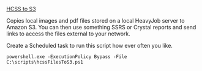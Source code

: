 [HCSS to S3](https://github.com/jeffprandall/randoms/blob/master/heavyjob/hcssWriteToS3.ps1)

Copies local images and pdf files stored on a local HeavyJob server to Amazon S3.  You can then use something SSRS or Crystal reports and send links to access the files external to your network.

Create a Scheduled task to run this script how ever often you like.

`powershell.exe -ExecutionPolicy Bypass -File C:\scripts\hcssFilesToS3.ps1`
